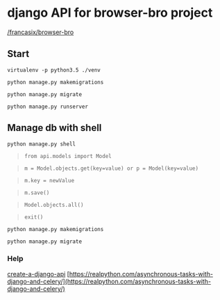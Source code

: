 # django API for browser-bro project[/francasix/browser-bro](https://github.com/francasix/browser-bro.git)## Start`virtualenv -p python3.5 ./venv``python manage.py makemigrations``python manage.py migrate``python manage.py runserver`## Manage db with shell`python manage.py shell`> `from api.models import Model`> `m = Model.objects.get(key=value) or p = Model(key=value)`> `m.key = newValue`> `m.save()`> `Model.objects.all()`> `exit()``python manage.py makemigrations``python manage.py migrate`### Help[create-a-django-api](https://codeburst.io/create-a-django-api-in-under-20-minutes-2a082a60f6f3)[https://realpython.com/asynchronous-tasks-with-django-and-celery/](https://realpython.com/asynchronous-tasks-with-django-and-celery/)